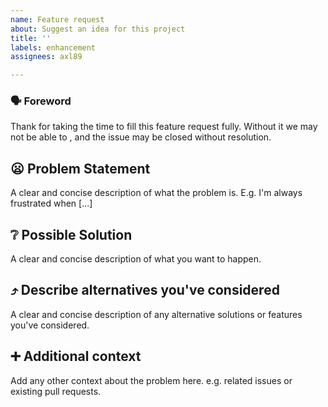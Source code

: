 ```yaml
---
name: Feature request
about: Suggest an idea for this project
title: ''
labels: enhancement
assignees: axl89

---
```


### :speaking_head: Foreword

Thank for taking the time to fill this feature request fully. Without it we may not be able to , and the issue may be closed without resolution.

## :frowning: Problem Statement

A clear and concise description of what the problem is. E.g. I'm always frustrated when [...]

## :grey_question: Possible Solution

A clear and concise description of what you want to happen.

## :arrow_heading_up: Describe alternatives you've considered

A clear and concise description of any alternative solutions or features you've considered.

## :heavy_plus_sign: Additional context

Add any other context about the problem here. e.g. related issues or existing pull requests.
